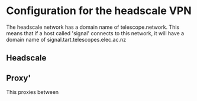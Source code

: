 # Configuration for the headscale VPN

The headscale network has a domain name of telescope.network. This means that if a host called 'signal' connects to this network,
it will have a domain name of signal.tart.telescopes.elec.ac.nz


## Headscale

## Proxy'

This proxies between

